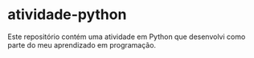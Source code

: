# atividade-python
Este repositório contém uma atividade em Python que desenvolvi como parte do meu aprendizado em programação.
